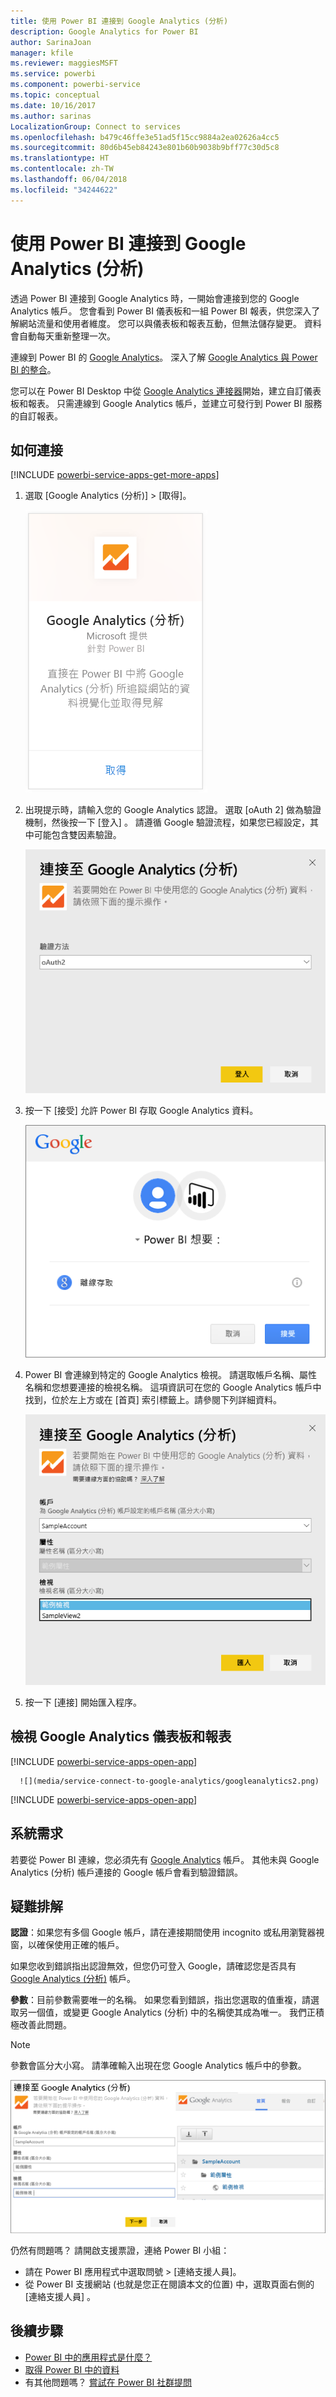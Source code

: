 ```yaml
---
title: 使用 Power BI 連接到 Google Analytics (分析)
description: Google Analytics for Power BI
author: SarinaJoan
manager: kfile
ms.reviewer: maggiesMSFT
ms.service: powerbi
ms.component: powerbi-service
ms.topic: conceptual
ms.date: 10/16/2017
ms.author: sarinas
LocalizationGroup: Connect to services
ms.openlocfilehash: b479c46ffe3e51ad5f15cc9884a2ea02626a4cc5
ms.sourcegitcommit: 80d6b45eb84243e801b60b9038b9bff77c30d5c8
ms.translationtype: HT
ms.contentlocale: zh-TW
ms.lasthandoff: 06/04/2018
ms.locfileid: "34244622"
---
```

# <a name="connect-to-google-analytics-with-power-bi"></a>使用 Power BI 連接到 Google Analytics (分析)
透過 Power BI 連接到 Google Analytics 時，一開始會連接到您的 Google Analytics 帳戶。 您會看到 Power BI 儀表板和一組 Power BI 報表，供您深入了解網站流量和使用者維度。 您可以與儀表板和報表互動，但無法儲存變更。 資料會自動每天重新整理一次。

連線到 Power BI 的 [Google Analytics](https://app.powerbi.com/getdata/services/google-analytics)。 深入了解 [Google Analytics 與 Power BI 的整合](https://powerbi.microsoft.com/integrations/google-analytics)。

您可以在 Power BI Desktop 中從 [Google Analytics 連接器](service-google-analytics-connector.md)開始，建立自訂儀表板和報表。 只需連線到 Google Analytics 帳戶，並建立可發行到 Power BI 服務的自訂報表。

## <a name="how-to-connect"></a>如何連接
[!INCLUDE [powerbi-service-apps-get-more-apps](./includes/powerbi-service-apps-get-more-apps.md)]

1. 選取 [Google Analytics (分析)] \> [取得]。
   
   ![](media/service-connect-to-google-analytics/ga.png)
2. 出現提示時，請輸入您的 Google Analytics 認證。 選取 [oAuth 2]  做為驗證機制，然後按一下 [登入] 。 請遵循 Google 驗證流程，如果您已經設定，其中可能包含雙因素驗證。
   
   ![](media/service-connect-to-google-analytics/creds.png)
3. 按一下 [接受]  允許 Power BI 存取 Google Analytics 資料。
   
   ![](media/service-connect-to-google-analytics/googleanalytics.png)
4. Power BI 會連線到特定的 Google Analytics 檢視。 請選取帳戶名稱、屬性名稱和您想要連接的檢視名稱。 這項資訊可在您的 Google Analytics 帳戶中找到，位於左上方或在 [首頁]  索引標籤上。請參閱下列詳細資料。 
   
   ![](media/service-connect-to-google-analytics/params2.png)
5. 按一下 [連接]  開始匯入程序。 

## <a name="view-the-google-analytics-dashboard-and-reports"></a>檢視 Google Analytics 儀表板和報表
[!INCLUDE [powerbi-service-apps-open-app](./includes/powerbi-service-apps-open-app.md)]

      ![](media/service-connect-to-google-analytics/googleanalytics2.png)

[!INCLUDE [powerbi-service-apps-open-app](./includes/powerbi-service-apps-what-now.md)]

## <a name="system-requirements"></a>系統需求
若要從 Power BI 連線，您必須先有 [Google Analytics](https://www.google.com/analytics/) 帳戶。 其他未與 Google Analytics (分析) 帳戶連接的 Google 帳戶會看到驗證錯誤。

## <a name="troubleshooting"></a>疑難排解
**認證**：如果您有多個 Google 帳戶，請在連接期間使用 incognito 或私用瀏覽器視窗，以確保使用正確的帳戶。

如果您收到錯誤指出認證無效，但您仍可登入 Google，請確認您是否具有 [Google Analytics (分析)](https://www.google.com/analytics/) 帳戶。

**參數**：目前參數需要唯一的名稱。 如果您看到錯誤，指出您選取的值重複，請選取另一個值，或變更 Google Analytics (分析) 中的名稱使其成為唯一。 我們正積極改善此問題。

>[!NOTE]
>參數會區分大小寫。 請準確輸入出現在您 Google Analytics 帳戶中的參數。

![](media/service-connect-to-google-analytics/pbi_googleanalytics1.png)

仍然有問題嗎？ 請開啟支援票證，連絡 Power BI 小組：

* 請在 Power BI 應用程式中選取問號 \> [連絡支援人員]。
* 從 Power BI 支援網站 (也就是您正在閱讀本文的位置) 中，選取頁面右側的 [連絡支援人員]  。

## <a name="next-steps"></a>後續步驟
* [Power BI 中的應用程式是什麼？](service-install-use-apps.md)
* [取得 Power BI 中的資料](service-get-data.md)
* 有其他問題嗎？ [嘗試在 Power BI 社群提問](http://community.powerbi.com/)

